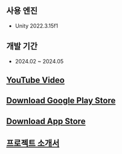 ## 사용 엔진
- Unity 2022.3.15f1

## 개발 기간
- 2024.02 ~ 2024.05

## [YouTube Video](https://youtu.be/jscOmU-EWzI)

## [Download Google Play Store](https://play.google.com/store/apps/details?id=com.ccGrape.BunnyBunny&hl=ko)

## [Download App Store](https://apps.apple.com/ca/app/bunnybunny/id6504274647)

## [프로젝트 소개서](https://ccgrape.gitbook.io/cottoncandygrape/portfolio/game-bunnybunny)
